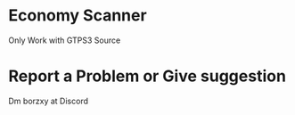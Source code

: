 # Economy Scanner
Only Work with GTPS3 Source

# Report a Problem or Give suggestion
Dm borzxy at Discord
